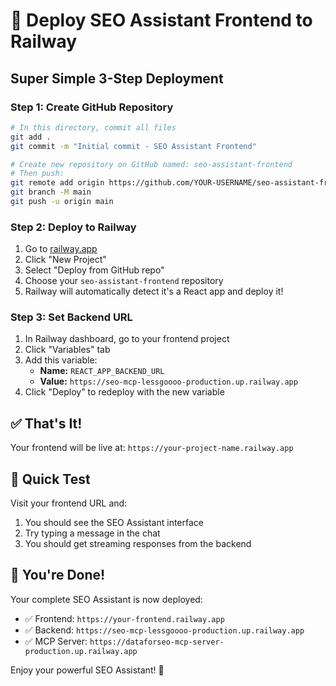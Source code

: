 # 🚀 Deploy SEO Assistant Frontend to Railway

## Super Simple 3-Step Deployment

### Step 1: Create GitHub Repository
```bash
# In this directory, commit all files
git add .
git commit -m "Initial commit - SEO Assistant Frontend"

# Create new repository on GitHub named: seo-assistant-frontend
# Then push:
git remote add origin https://github.com/YOUR-USERNAME/seo-assistant-frontend.git
git branch -M main
git push -u origin main
```

### Step 2: Deploy to Railway
1. Go to [railway.app](https://railway.app)
2. Click "New Project"
3. Select "Deploy from GitHub repo"
4. Choose your `seo-assistant-frontend` repository
5. Railway will automatically detect it's a React app and deploy it!

### Step 3: Set Backend URL
1. In Railway dashboard, go to your frontend project
2. Click "Variables" tab
3. Add this variable:
   - **Name:** `REACT_APP_BACKEND_URL`
   - **Value:** `https://seo-mcp-lessgoooo-production.up.railway.app`
4. Click "Deploy" to redeploy with the new variable

## ✅ That's It!

Your frontend will be live at: `https://your-project-name.railway.app`

## 🔧 Quick Test

Visit your frontend URL and:
1. You should see the SEO Assistant interface
2. Try typing a message in the chat
3. You should get streaming responses from the backend

## 🎉 You're Done!

Your complete SEO Assistant is now deployed:
- ✅ Frontend: `https://your-frontend.railway.app`
- ✅ Backend: `https://seo-mcp-lessgoooo-production.up.railway.app`
- ✅ MCP Server: `https://dataforseo-mcp-server-production.up.railway.app`

Enjoy your powerful SEO Assistant! 🚀 